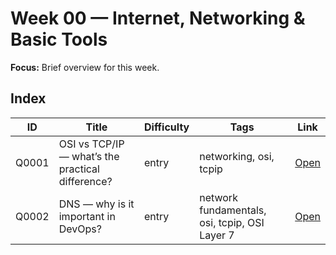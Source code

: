 # Week 00 — Internet, Networking & Basic Tools

**Focus:** Brief overview for this week.

## Index
| ID | Title | Difficulty | Tags | Link |
|---|---|---|---|---|
| Q0001 | OSI vs TCP/IP — what’s the practical difference? | entry | networking, osi, tcpip | [Open](questions/Q0001-osi-model-vs-tcpip.md) |
| Q0002 |DNS — why is it important in DevOps? | entry | network fundamentals, osi, tcpip, OSI Layer 7 | [Open](questions/Q0002-DNS.md) |
